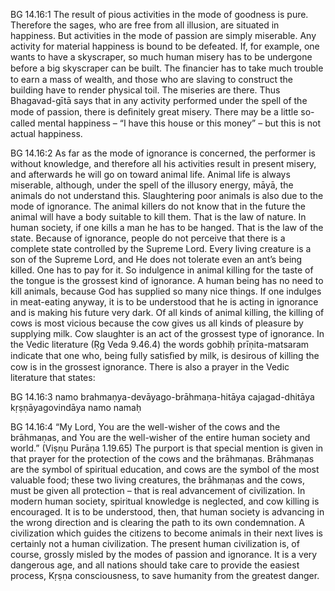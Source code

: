 BG 14.16:1	The result of pious activities in the mode of goodness is pure. Therefore the sages, who are free from all illusion, are situated in happiness. But activities in the mode of passion are simply miserable. Any activity for material happiness is bound to be defeated. If, for example, one wants to have a skyscraper, so much human misery has to be undergone before a big skyscraper can be built. The ﬁnancier has to take much trouble to earn a mass of wealth, and those who are slaving to construct the building have to render physical toil. The miseries are there. Thus Bhagavad-gītā says that in any activity performed under the spell of the mode of passion, there is deﬁnitely great misery. There may be a little so-called mental happiness – “I have this house or this money” – but this is not actual happiness.

BG 14.16:2	As far as the mode of ignorance is concerned, the performer is without knowledge, and therefore all his activities result in present misery, and afterwards he will go on toward animal life. Animal life is always miserable, although, under the spell of the illusory energy, māyā, the animals do not understand this. Slaughtering poor animals is also due to the mode of ignorance. The animal killers do not know that in the future the animal will have a body suitable to kill them. That is the law of nature. In human society, if one kills a man he has to be hanged. That is the law of the state. Because of ignorance, people do not perceive that there is a complete state controlled by the Supreme Lord. Every living creature is a son of the Supreme Lord, and He does not tolerate even an ant’s being killed. One has to pay for it. So indulgence in animal killing for the taste of the tongue is the grossest kind of ignorance. A human being has no need to kill animals, because God has supplied so many nice things. If one indulges in meat-eating anyway, it is to be understood that he is acting in ignorance and is making his future very dark. Of all kinds of animal killing, the killing of cows is most vicious because the cow gives us all kinds of pleasure by supplying milk. Cow slaughter is an act of the grossest type of ignorance. In the Vedic literature (Ṛg Veda 9.46.4) the words gobhiḥ prīṇita-matsaram indicate that one who, being fully satisﬁed by milk, is desirous of killing the cow is in the grossest ignorance. There is also a prayer in the Vedic literature that states:

BG 14.16:3	namo brahmaṇya-devāyago-brāhmaṇa-hitāya cajagad-dhitāya kṛṣṇāyagovindāya namo namaḥ

BG 14.16:4	“My Lord, You are the well-wisher of the cows and the brāhmaṇas, and You are the well-wisher of the entire human society and world.” (Viṣṇu Purāṇa 1.19.65) The purport is that special mention is given in that prayer for the protection of the cows and the brāhmaṇas. Brāhmaṇas are the symbol of spiritual education, and cows are the symbol of the most valuable food; these two living creatures, the brāhmaṇas and the cows, must be given all protection – that is real advancement of civilization. In modern human society, spiritual knowledge is neglected, and cow killing is encouraged. It is to be understood, then, that human society is advancing in the wrong direction and is clearing the path to its own condemnation. A civilization which guides the citizens to become animals in their next lives is certainly not a human civilization. The present human civilization is, of course, grossly misled by the modes of passion and ignorance. It is a very dangerous age, and all nations should take care to provide the easiest process, Kṛṣṇa consciousness, to save humanity from the greatest danger.